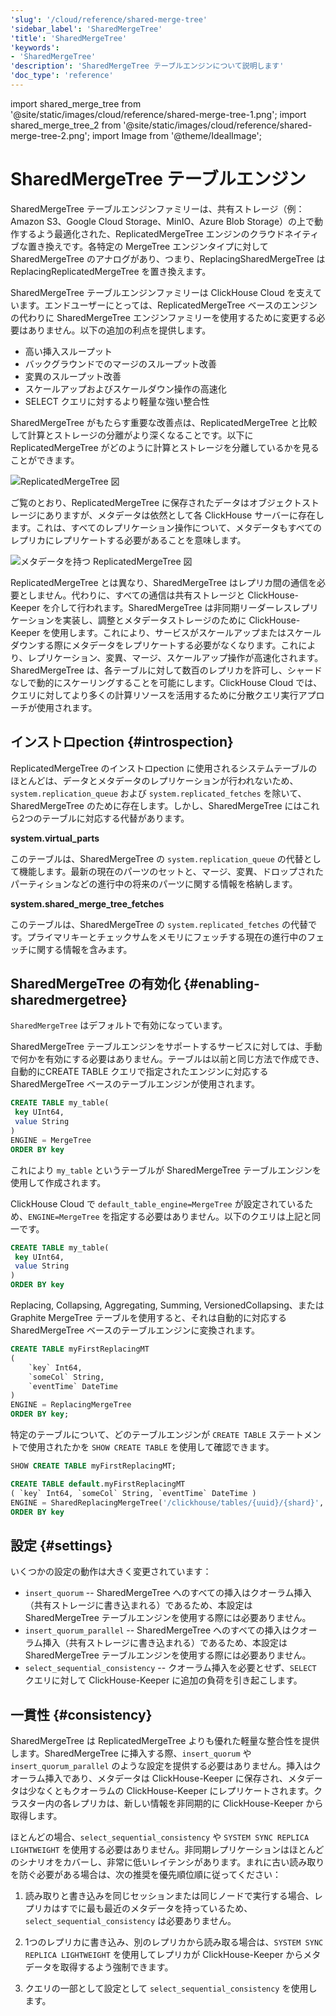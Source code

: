```yaml
---
'slug': '/cloud/reference/shared-merge-tree'
'sidebar_label': 'SharedMergeTree'
'title': 'SharedMergeTree'
'keywords':
- 'SharedMergeTree'
'description': 'SharedMergeTree テーブルエンジンについて説明します'
'doc_type': 'reference'
---
```


import shared_merge_tree from '@site/static/images/cloud/reference/shared-merge-tree-1.png';
import shared_merge_tree_2 from '@site/static/images/cloud/reference/shared-merge-tree-2.png';
import Image from '@theme/IdealImage';


# SharedMergeTree テーブルエンジン

SharedMergeTree テーブルエンジンファミリーは、共有ストレージ（例：Amazon S3、Google Cloud Storage、MinIO、Azure Blob Storage）の上で動作するよう最適化された、ReplicatedMergeTree エンジンのクラウドネイティブな置き換えです。各特定の MergeTree エンジンタイプに対して SharedMergeTree のアナログがあり、つまり、ReplacingSharedMergeTree は ReplacingReplicatedMergeTree を置き換えます。

SharedMergeTree テーブルエンジンファミリーは ClickHouse Cloud を支えています。エンドユーザーにとっては、ReplicatedMergeTree ベースのエンジンの代わりに SharedMergeTree エンジンファミリーを使用するために変更する必要はありません。以下の追加の利点を提供します。

- 高い挿入スループット
- バックグラウンドでのマージのスループット改善
- 変異のスループット改善
- スケールアップおよびスケールダウン操作の高速化
- SELECT クエリに対するより軽量な強い整合性

SharedMergeTree がもたらす重要な改善点は、ReplicatedMergeTree と比較して計算とストレージの分離がより深くなることです。以下に ReplicatedMergeTree がどのように計算とストレージを分離しているかを見ることができます。

<Image img={shared_merge_tree} alt="ReplicatedMergeTree 図" size="md"  />

ご覧のとおり、ReplicatedMergeTree に保存されたデータはオブジェクトストレージにありますが、メタデータは依然として各 ClickHouse サーバーに存在します。これは、すべてのレプリケーション操作について、メタデータもすべてのレプリカにレプリケートする必要があることを意味します。

<Image img={shared_merge_tree_2} alt="メタデータを持つ ReplicatedMergeTree 図" size="md"  />

ReplicatedMergeTree とは異なり、SharedMergeTree はレプリカ間の通信を必要としません。代わりに、すべての通信は共有ストレージと ClickHouse-Keeper を介して行われます。SharedMergeTree は非同期リーダーレスレプリケーションを実装し、調整とメタデータストレージのために ClickHouse-Keeper を使用します。これにより、サービスがスケールアップまたはスケールダウンする際にメタデータをレプリケートする必要がなくなります。これにより、レプリケーション、変異、マージ、スケールアップ操作が高速化されます。SharedMergeTree は、各テーブルに対して数百のレプリカを許可し、シャードなしで動的にスケーリングすることを可能にします。ClickHouse Cloud では、クエリに対してより多くの計算リソースを活用するために分散クエリ実行アプローチが使用されます。

## インストロpection {#introspection}

ReplicatedMergeTree のインストロpection に使用されるシステムテーブルのほとんどは、データとメタデータのレプリケーションが行われないため、`system.replication_queue` および `system.replicated_fetches` を除いて、SharedMergeTree のために存在します。しかし、SharedMergeTree にはこれら2つのテーブルに対応する代替があります。

**system.virtual_parts**

このテーブルは、SharedMergeTree の `system.replication_queue` の代替として機能します。最新の現在のパーツのセットと、マージ、変異、ドロップされたパーティションなどの進行中の将来のパーツに関する情報を格納します。

**system.shared_merge_tree_fetches**

このテーブルは、SharedMergeTree の `system.replicated_fetches` の代替です。プライマリキーとチェックサムをメモリにフェッチする現在の進行中のフェッチに関する情報を含みます。

## SharedMergeTree の有効化 {#enabling-sharedmergetree}

`SharedMergeTree` はデフォルトで有効になっています。

SharedMergeTree テーブルエンジンをサポートするサービスに対しては、手動で何かを有効にする必要はありません。テーブルは以前と同じ方法で作成でき、自動的にCREATE TABLE クエリで指定されたエンジンに対応する SharedMergeTree ベースのテーブルエンジンが使用されます。

```sql
CREATE TABLE my_table(
 key UInt64,
 value String
)
ENGINE = MergeTree
ORDER BY key
```

これにより `my_table` というテーブルが SharedMergeTree テーブルエンジンを使用して作成されます。

ClickHouse Cloud で `default_table_engine=MergeTree` が設定されているため、`ENGINE=MergeTree` を指定する必要はありません。以下のクエリは上記と同一です。

```sql
CREATE TABLE my_table(
 key UInt64,
 value String
)
ORDER BY key
```

Replacing, Collapsing, Aggregating, Summing, VersionedCollapsing、または Graphite MergeTree テーブルを使用すると、それは自動的に対応する SharedMergeTree ベースのテーブルエンジンに変換されます。

```sql
CREATE TABLE myFirstReplacingMT
(
    `key` Int64,
    `someCol` String,
    `eventTime` DateTime
)
ENGINE = ReplacingMergeTree
ORDER BY key;
```

特定のテーブルについて、どのテーブルエンジンが `CREATE TABLE` ステートメントで使用されたかを `SHOW CREATE TABLE` を使用して確認できます。

```sql
SHOW CREATE TABLE myFirstReplacingMT;
```

```sql
CREATE TABLE default.myFirstReplacingMT
( `key` Int64, `someCol` String, `eventTime` DateTime )
ENGINE = SharedReplacingMergeTree('/clickhouse/tables/{uuid}/{shard}', '{replica}')
ORDER BY key
```

## 設定 {#settings}

いくつかの設定の動作は大きく変更されています：

- `insert_quorum` -- SharedMergeTree へのすべての挿入はクオーラム挿入（共有ストレージに書き込まれる）であるため、本設定は SharedMergeTree テーブルエンジンを使用する際には必要ありません。
- `insert_quorum_parallel` -- SharedMergeTree へのすべての挿入はクオーラム挿入（共有ストレージに書き込まれる）であるため、本設定は SharedMergeTree テーブルエンジンを使用する際には必要ありません。
- `select_sequential_consistency` -- クオーラム挿入を必要とせず、`SELECT` クエリに対して ClickHouse-Keeper に追加の負荷を引き起こします。

## 一貫性 {#consistency}

SharedMergeTree は ReplicatedMergeTree よりも優れた軽量な整合性を提供します。SharedMergeTree に挿入する際、`insert_quorum` や `insert_quorum_parallel` のような設定を提供する必要はありません。挿入はクオーラム挿入であり、メタデータは ClickHouse-Keeper に保存され、メタデータは少なくともクオーラムの ClickHouse-Keeper にレプリケートされます。クラスター内の各レプリカは、新しい情報を非同期的に ClickHouse-Keeper から取得します。

ほとんどの場合、`select_sequential_consistency` や `SYSTEM SYNC REPLICA LIGHTWEIGHT` を使用する必要はありません。非同期レプリケーションはほとんどのシナリオをカバーし、非常に低いレイテンシがあります。まれに古い読み取りを防ぐ必要がある場合は、次の推奨を優先順位順に従ってください：

1. 読み取りと書き込みを同じセッションまたは同じノードで実行する場合、レプリカはすでに最も最近のメタデータを持っているため、`select_sequential_consistency` は必要ありません。

2. 1つのレプリカに書き込み、別のレプリカから読み取る場合は、`SYSTEM SYNC REPLICA LIGHTWEIGHT` を使用してレプリカが ClickHouse-Keeper からメタデータを取得するよう強制できます。

3. クエリの一部として設定として `select_sequential_consistency` を使用します。
